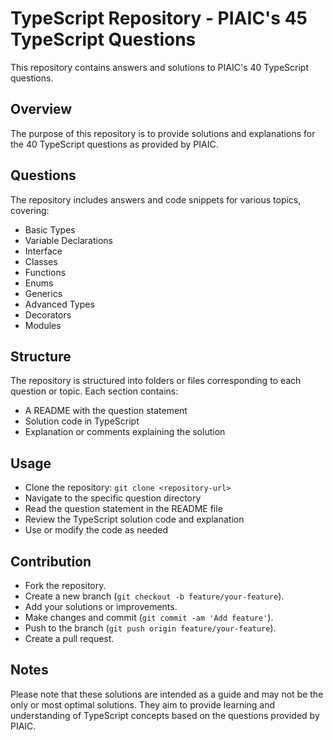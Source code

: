 # TypeScript Repository - PIAIC's 45 TypeScript Questions

This repository contains answers and solutions to PIAIC's 40 TypeScript questions.

## Overview

The purpose of this repository is to provide solutions and explanations for the 40 TypeScript questions as provided by PIAIC.

## Questions

The repository includes answers and code snippets for various topics, covering:
- Basic Types
- Variable Declarations
- Interface
- Classes
- Functions
- Enums
- Generics
- Advanced Types
- Decorators
- Modules

## Structure

The repository is structured into folders or files corresponding to each question or topic. Each section contains:
- A README with the question statement
- Solution code in TypeScript
- Explanation or comments explaining the solution

## Usage
- Clone the repository: `git clone <repository-url>`
- Navigate to the specific question directory
- Read the question statement in the README file
- Review the TypeScript solution code and explanation
- Use or modify the code as needed

## Contribution
- Fork the repository.
- Create a new branch (`git checkout -b feature/your-feature`).
- Add your solutions or improvements.
- Make changes and commit (`git commit -am 'Add feature'`).
- Push to the branch (`git push origin feature/your-feature`).
- Create a pull request.

## Notes
Please note that these solutions are intended as a guide and may not be the only or most optimal solutions. They aim to provide learning and understanding of TypeScript concepts based on the questions provided by PIAIC.

